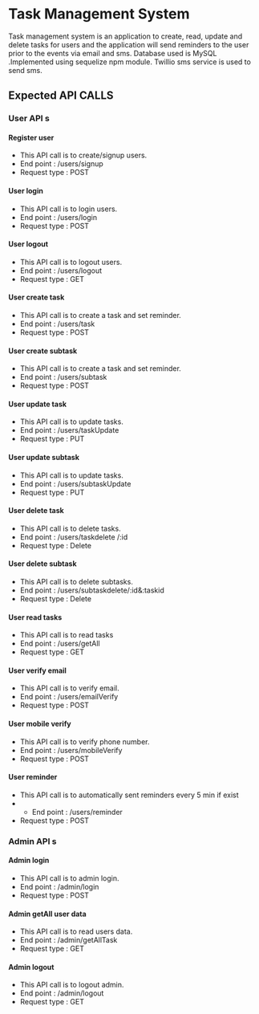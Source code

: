 
# Task Management System
Task management system is an application to create, read, update and delete tasks for users and the application will send 
reminders to the user prior to the events via email and sms. Database used is MySQL .Implemented using sequelize npm module.
Twillio sms service is used to send sms.

## Expected API CALLS


### User API s

#### Register user
- This API call is to create/signup users.
- End point : /users/signup 
- Request type : POST


#### User login
- This API call is to login users.
- End point : /users/login 
- Request type : POST


#### User logout
- This API call is to logout users.
- End point : /users/logout 
- Request type : GET


#### User create task
- This API call is to create a task and set reminder.
- End point : /users/task 
- Request type : POST

#### User create subtask
- This API call is to create a task and set reminder.
- End point : /users/subtask 
- Request type : POST

#### User update task
- This API call is to update tasks.
- End point : /users/taskUpdate 
- Request type : PUT

#### User update subtask
- This API call is to update tasks.
- End point : /users/subtaskUpdate 
- Request type : PUT

#### User delete task
- This API call is to delete tasks.
- End point : /users/taskdelete /:id
- Request type : Delete

#### User delete subtask
- This API call is to delete subtasks.
- End point : /users/subtaskdelete/:id&:taskid
- Request type : Delete

#### User read tasks
- This API call is to read tasks
- End point : /users/getAll 
- Request type : GET

#### User verify email
- This API call is to verify email.
- End point : /users/emailVerify 
- Request type : POST

#### User mobile verify
- This  API call is to verify phone number.
- End point : /users/mobileVerify 
- Request type : POST

#### User reminder 
- This API call is to automatically sent reminders every 5 min if exist
- - End point : /users/reminder 
- Request type : POST
  


### Admin API s


#### Admin login
- This API call is to admin login.
- End point : /admin/login 
- Request type : POST

#### Admin getAll user data
- This API call is to read users data.
- End point : /admin/getAllTask 
- Request type : GET

#### Admin logout
- This API call is to logout admin.
- End point : /admin/logout 
- Request type : GET

